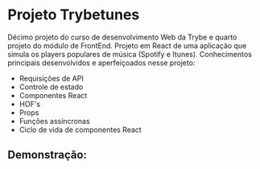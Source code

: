 # Projeto Trybetunes #

Décimo projeto do curso de desenvolvimento Web da Trybe e quarto projeto do módulo de FrontEnd. Projeto em React de uma aplicação que simula os players populares de música (Spotify e Itunes). Conhecimentos principais desenvolvidos e aperfeiçoados nesse projeto:

- Requisições de API
- Controle de estado
- Componentes React
- HOF's
- Props
- Funções assíncronas
- Ciclo de vida de componentes React

## Demonstração: ##

